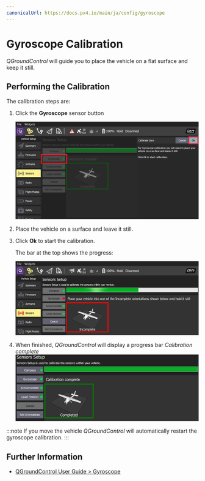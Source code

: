 ```yaml
---
canonicalUrl: https://docs.px4.io/main/ja/config/gyroscope
---
```


# Gyroscope Calibration

*QGroundControl* will guide you to place the vehicle on a flat surface and keep it still.

## Performing the Calibration

The calibration steps are:

1. Click the **Gyroscope** sensor button
    
    ![Select Gyroscope calibration PX4](../../assets/qgc/setup/sensor/gyroscope_calibrate_px4.jpg)

2. Place the vehicle on a surface and leave it still.

3. Click **Ok** to start the calibration.
    
    The bar at the top shows the progress:
    
    ![Gyro calibration in progress on PX4](../../assets/qgc/setup/sensor/gyroscope_calibrate_progress_px4.jpg)

4. When finished, *QGroundControl* will display a progress bar *Calibration complete* ![Gyro calibration complete on PX4](../../assets/qgc/setup/sensor/gyroscope_calibrate_complete_px4.jpg)

:::note
If you move the vehicle *QGroundControl* will automatically restart the gyroscope calibration.
:::

## Further Information

* [QGroundControl User Guide > Gyroscope](https://docs.qgroundcontrol.com/en/SetupView/sensors_px4.html#gyroscope)
